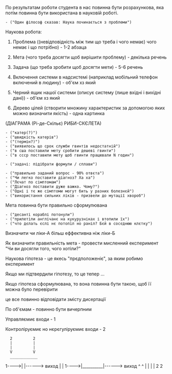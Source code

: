 По результатам роботи студента в нас повинна бути розрахункова, яка потім повинна бути
використана в науковій роботі.

	- ("Один філософ сказав: Наука починається з проблеми")

Наукова робота:

1. Проблема ((невідповідність між тим що треба і чого немає) чого немає і що потрібно)  - 1-2 абзаца

2. Мета (чого треба досягти щоб вирішити проблему) - декілька речень

3. Задача (що треба зробити щоб досягти мети) - 5-6 речень

4. Включення системи в надсистемі (наприклад мобільний телефон включений в людину) - об'єм хз який

5. Черний ящик нашої системи (описує систему (лише вхідні і вихідні дані)) - об'єм хз який

6. Дерево цілей (створити множину характеристик за допомогою яких можно визначити якість) - одна картинка

(ДІАГРАМА (Рі-де-Скільє) РИБИ-СКЄЛЕТА)

	- ("катер(?)")
	- ("швидкість катерів")
	- ("(термін?)")
	- ("виявилось що срок служби гвинтів недостатній")
	- ("в сша поставили мету сробити дешеві гвинти")
	- ("в ссср поставили мету щоб гвинти працювали N годин")

	- ("задачі: підібрати формули / сплави")

	- ("правильно заданий вопрос - 90% отвєта")
	- ("Чи легко поставити діагноз? Ха ха")
	- ("Лєчат по сімптомам")
	- ("Діагноз поставити дуже важко. Чому?")
	- ("Одні і тє же сімптоми могут бить у разних болезнєй")
	- ("використання сильних ліків - призвели до мутації хвороб")

Мета повинна бути правильно сформулювана

	- ("десанті кораблі потонули")
	- ("прилетіли англічанє на кукурузніках і втопили їх")
	- ("что дєлать єслі нє потопіл но раніл? Бєй в сосєднюю клєтку")

Визначити чи ліки-А більш еффективна ніж ліки-Б

Як визначити правильність мета - провести мисленний експеримент "Чи ви досягли того, чого хотіли?"

Наукова гіпотеза - це якесь "прєдположеніє", за яким робимо експеримент

Якщо ми підтвердили гіпотезу, то це тепер ...

Якщо гіпотеза сформулювана, то вона повинна бути такою, щоб її можна було перевірити

це все повинно відповідати змісту дисертації

По об'ємам - повинно бути вичерпним

Управляємиє входи - 1

Контроліруємиє но нєрєгуліруємиє входи - 2
     
      2         2
      |         |
      |         |
      V         V
      ____________
1---->|          |------> виход
      |          |
1---->|__________|------> виход
      ^         ^
      |         |
      |         |
      2         2

